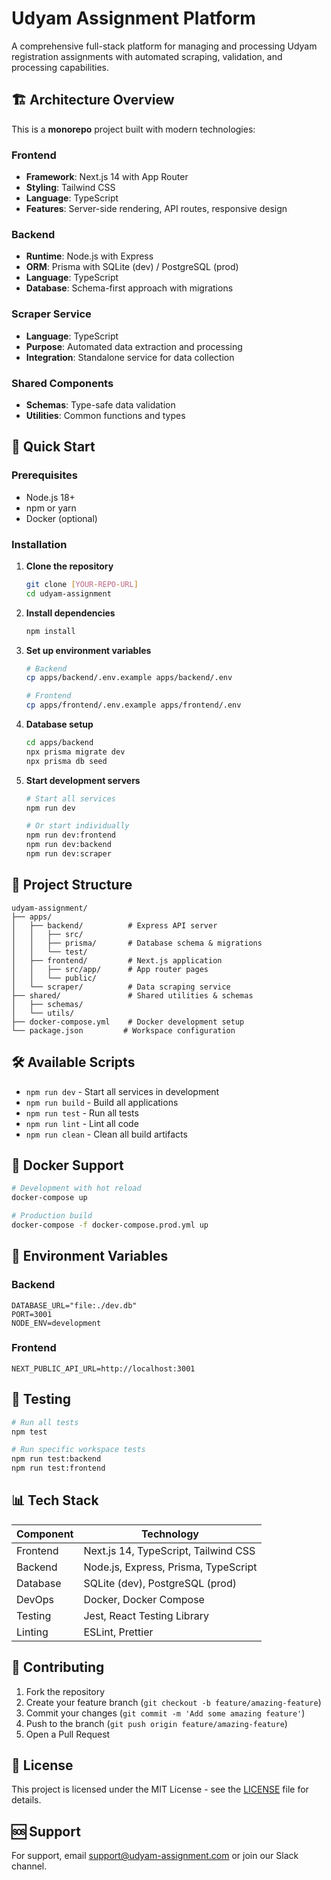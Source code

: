 # Udyam Assignment Platform

A comprehensive full-stack platform for managing and processing Udyam registration assignments with automated scraping, validation, and processing capabilities.

## 🏗️ Architecture Overview

This is a **monorepo** project built with modern technologies:

### **Frontend**
- **Framework**: Next.js 14 with App Router
- **Styling**: Tailwind CSS
- **Language**: TypeScript
- **Features**: Server-side rendering, API routes, responsive design

### **Backend**
- **Runtime**: Node.js with Express
- **ORM**: Prisma with SQLite (dev) / PostgreSQL (prod)
- **Language**: TypeScript
- **Database**: Schema-first approach with migrations

### **Scraper Service**
- **Language**: TypeScript
- **Purpose**: Automated data extraction and processing
- **Integration**: Standalone service for data collection

### **Shared Components**
- **Schemas**: Type-safe data validation
- **Utilities**: Common functions and types

## 🚀 Quick Start

### Prerequisites
- Node.js 18+ 
- npm or yarn
- Docker (optional)

### Installation

1. **Clone the repository**
   ```bash
   git clone [YOUR-REPO-URL]
   cd udyam-assignment
   ```

2. **Install dependencies**
   ```bash
   npm install
   ```

3. **Set up environment variables**
   ```bash
   # Backend
   cp apps/backend/.env.example apps/backend/.env
   
   # Frontend
   cp apps/frontend/.env.example apps/frontend/.env
   ```

4. **Database setup**
   ```bash
   cd apps/backend
   npx prisma migrate dev
   npx prisma db seed
   ```

5. **Start development servers**
   ```bash
   # Start all services
   npm run dev
   
   # Or start individually
   npm run dev:frontend
   npm run dev:backend
   npm run dev:scraper
   ```

## 📁 Project Structure

```
udyam-assignment/
├── apps/
│   ├── backend/          # Express API server
│   │   ├── src/
│   │   ├── prisma/       # Database schema & migrations
│   │   └── test/
│   ├── frontend/         # Next.js application
│   │   ├── src/app/      # App router pages
│   │   └── public/
│   └── scraper/          # Data scraping service
├── shared/               # Shared utilities & schemas
│   ├── schemas/
│   └── utils/
├── docker-compose.yml    # Docker development setup
└── package.json         # Workspace configuration
```

## 🛠️ Available Scripts

- `npm run dev` - Start all services in development
- `npm run build` - Build all applications
- `npm run test` - Run all tests
- `npm run lint` - Lint all code
- `npm run clean` - Clean all build artifacts

## 🐳 Docker Support

```bash
# Development with hot reload
docker-compose up

# Production build
docker-compose -f docker-compose.prod.yml up
```

## 🔧 Environment Variables

### Backend
```env
DATABASE_URL="file:./dev.db"
PORT=3001
NODE_ENV=development
```

### Frontend
```env
NEXT_PUBLIC_API_URL=http://localhost:3001
```

## 🧪 Testing

```bash
# Run all tests
npm test

# Run specific workspace tests
npm run test:backend
npm run test:frontend
```

## 📊 Tech Stack

| Component | Technology |
|-----------|------------|
| Frontend | Next.js 14, TypeScript, Tailwind CSS |
| Backend | Node.js, Express, Prisma, TypeScript |
| Database | SQLite (dev), PostgreSQL (prod) |
| DevOps | Docker, Docker Compose |
| Testing | Jest, React Testing Library |
| Linting | ESLint, Prettier |

## 🤝 Contributing

1. Fork the repository
2. Create your feature branch (`git checkout -b feature/amazing-feature`)
3. Commit your changes (`git commit -m 'Add some amazing feature'`)
4. Push to the branch (`git push origin feature/amazing-feature`)
5. Open a Pull Request

## 📄 License

This project is licensed under the MIT License - see the [LICENSE](LICENSE) file for details.

## 🆘 Support

For support, email support@udyam-assignment.com or join our Slack channel.
